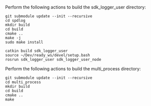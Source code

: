 
Perform the following actions to build the sdk_logger_user directory:
```
git submodule update --init --recursive
cd spdlog
mkdir build
cd build
cmake ..
make -j
sudo make install

catkin build sdk_logger_user
source ~/Dev/ready_ws/devel/setup.bash
rosrun sdk_logger_user sdk_logger_user_node
```


Perform the following actions to build the multi_process directory:
```
git submodule update --init --recursive
cd multi_process
mkdir build
cd build
cmake ..
make
```
